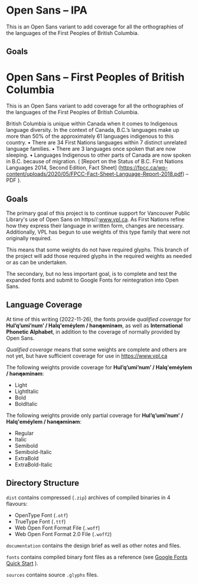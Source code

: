 # Open Sans – IPA
This is an Open Sans variant to add coverage for all the orthographies of the languages of the First Peoples of British Columbia.

## Goals

# Open Sans – First Peoples of British Columbia
This is an Open Sans variant to add coverage for all the orthographies of the languages of the First Peoples of British Columbia.

British Columbia is unique within Canada when it comes to Indigenous language diversity. In the context of Canada, B.C.’s languages make up more than 50% of the approximately 61 languages indigenous to this country.
• There are 34 First Nations languages within 7 distinct unrelated language families.
• There are 3 languages once spoken that are now sleeping.
• Languages Indigenous to other parts of Canada are now spoken in B.C. because of migration.
( [Report on the Status of B.C. First Nations Languages 2014, Second Edition, Fact Sheet] (https://fpcc.ca/wp-content/uploads/2020/05/FPCC-Fact-Sheet-Language-Report-2018.pdf) – PDF ).

## Goals

The primary goal of this project is to continue support for Vancouver Public Library's use of Open Sans on https//:www.vpl.ca. As First Nations refine how they express their language in written form, changes are necessary. Additionally, VPL has begun to use weights of this type family that were not originally required.

This means that some weights do not have required glyphs. This branch of the project will add those required glyphs in the required weights as needed or as can be undertaken.              

The secondary, but no less important goal, is to complete and test the expanded fonts and submit to Google Fonts for reintegration into Open Sans.

## Language Coverage

At time of this writing (2022-11-26), the fonts provide _qualified coverage_ for **Hul’q’umi’num’ / Halq'eméylem / hən̓q̓əmin̓əm**, as well as **International Phonetic Alphabet**, in addition to the coverage of normally provided by Open Sans.

_Qualified coverage_ means that some weights are complete and others are not yet, but have sufficient coverage for use in https://www.vpl.ca

The following weights provide coverage for **Hul’q’umi’num’ / Halq'eméylem / hən̓q̓əmin̓əm**:
- Light
- LightItalic
- Bold
- BoldItalic

The following weights provide only partial coverage for **Hul’q’umi’num’ / Halq'eméylem / hən̓q̓əmin̓əm**:
- Regular
- Italic
- Semibold
- Semibold-Italic
- ExtraBold
- ExtraBold-Italic

## Directory Structure

`dist` contains compressed (`.zip`) archives of compiled binaries in 4 flavours:
- OpenType Font (`.otf`)
- TrueType Font (`.ttf`)
- Web Open Font Format File (`.woff`)
- Web Open Font Format 2.0 File (`.woff2`)

`documentation` contains the design brief as well as other notes and files.

`fonts` contains compiled binary font files as a reference (see [Google Fonts Quick Start](https://github.com/googlefonts/gf-docs/blob/master/QuickStartGlyphs.md) ).

`sources` contains source `.glyphs` files.